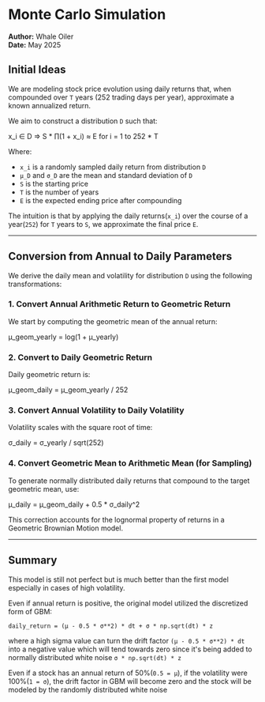# Monte Carlo Simulation
**Author:** Whale Oiler  
**Date:** May 2025

## Initial Ideas

We are modeling stock price evolution using daily returns that, when compounded over `T` years (252 trading days per year), approximate a known annualized return.

We aim to construct a distribution `D` such that:

x_i ∈ D ⇒ S * ∏(1 + x_i) ≈ E for i = 1 to 252 * T

Where:
- `x_i` is a randomly sampled daily return from distribution `D`
- `μ_D` and `σ_D` are the mean and standard deviation of `D`
- `S` is the starting price
- `T` is the number of years
- `E` is the expected ending price after compounding

The intuition is that by applying the daily returns(`x_i`) over the course of a year(`252`) for `T` years to `S`, we approximate the final price `E`.

---

## Conversion from Annual to Daily Parameters

We derive the daily mean and volatility for distribution `D` using the following transformations:

### 1. Convert Annual Arithmetic Return to Geometric Return

We start by computing the geometric mean of the annual return:

μ_geom_yearly = log(1 + μ_yearly)


### 2. Convert to Daily Geometric Return

Daily geometric return is:

μ_geom_daily = μ_geom_yearly / 252

### 3. Convert Annual Volatility to Daily Volatility

Volatility scales with the square root of time:

σ_daily = σ_yearly / sqrt(252)

### 4. Convert Geometric Mean to Arithmetic Mean (for Sampling)

To generate normally distributed daily returns that compound to the target geometric mean, use:

μ_daily = μ_geom_daily + 0.5 * σ_daily^2

This correction accounts for the lognormal property of returns in a Geometric Brownian Motion model.

---

## Summary

This model is still not perfect but is much better than the first model especially in cases of high volatility. 

Even if annual return is positive, the original model utilized the discretized form of GBM:

`daily_return = (μ - 0.5 * σ**2) * dt + σ * np.sqrt(dt) * z`

where a high sigma value can turn the drift factor `(μ - 0.5 * σ**2) * dt` into a negative value which will tend towards zero since it's being added to normally distributed white noise `σ * np.sqrt(dt) * z`

Even if a stock has an annual return of 50%(`0.5 = μ`), if the volatility were 100%(`1 = σ`), the drift factor in GBM will become zero and the stock will be modeled by the randomly distributed white noise